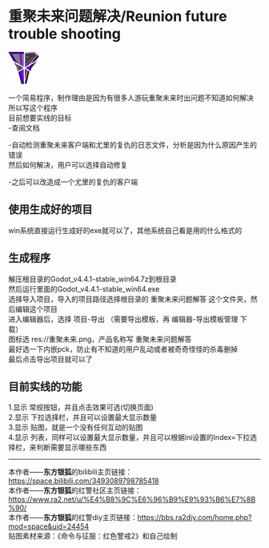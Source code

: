 # 重聚未来问题解决/Reunion future trouble shooting
![重聚未来问题解答](/重聚未来问题解答.png)

一个简易程序，制作理由是因为有很多人游玩重聚未来时出问题不知道如何解决  
所以写这个程序  
目前想要实线的目标  
-查阅文档

-自动检测重聚未来客户端和尤里的复仇的日志文件，分析是因为什么原因产生的错误  
然后如何解决，用户可以选择自动修复

-之后可以改造成一个尤里的复仇的客户端

## 使用生成好的项目
win系统直接运行生成好的exe就可以了，其他系统自己看是用的什么格式的

## 生成程序
解压根目录的Godot_v4.4.1-stable_win64.7z到根目录  
然后运行里面的Godot_v4.4.1-stable_win64.exe  
选择导入项目，导入的项目路径选择根目录的 重聚未来问题解答 这个文件夹，然后编辑这个项目  
进入编辑器后，选择 项目-导出 （需要导出模板，再 编辑器-导出模板管理 下载）  
图标选 res://重聚未来.png，产品名称写 重聚未来问题解答  
最好选一下内嵌pck，防止有不知道的用户乱动或者被奇奇怪怪的杀毒删掉  
最后点击导出项目就可以了

## 目前实线的功能  
1.显示 常规按钮，并且点击效果可选(切换页面)  
2.显示 下拉选择栏，并且可以设置最大显示数量  
3.显示 贴图，就是一个没有任何互动的贴图  
4.显示 列表，同样可以设置最大显示数量，并且可以根据ini设置的Index=下拉选择栏，来判断需要显示哪些东西

***
本作者——**东方银狐**的bilibili主页链接：https://space.bilibili.com/3493089798785418  
本作者——**东方银狐**的红警社区主页链接：https://www.ra2.net/u/%E4%B8%9C%E6%96%B9%E9%93%B6%E7%8B%90/  
本作者——**东方银狐**的红警diy主页链接：https://bbs.ra2diy.com/home.php?mod=space&uid=24454  
贴图素材来源：《命令与征服：红色警戒2》和自己绘制
